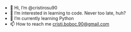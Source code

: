 - 👋 Hi, I’m @cristirosu90
- 👀 I’m interested in learning to code. Never too late, huh?
- 🌱 I’m currently learning Python
- 📫 How to reach me cristi.boboc.90@gmail.com

<!---
cristirosu90/cristirosu90 is a ✨ special ✨ repository because its `README.md` (this file) appears on your GitHub profile.
You can click the Preview link to take a look at your changes.
--->
